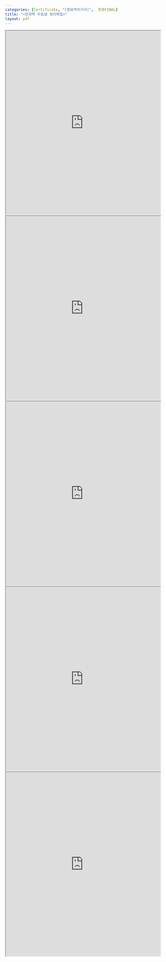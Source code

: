```yaml
---
categories: [Certificate, "[정보처리기사]",  최종FINAL]
title: "<전과목 두음샘 정리파일>"
layout: pdf 
---
```


<iframe src="https://drive.google.com/file/d/1s5GG2fuyXz2OEMKRaFru6FwcZGbV7_pC/preview" width="100%" height="600px">
  This browser does not support PDFs. Please download the PDF to view it: <a href="https://drive.google.com/file/d/1s5GG2fuyXz2OEMKRaFru6FwcZGbV7_pC/view">Download 과목 1PDF</a>.
</iframe>

<iframe src="https://drive.google.com/file/d/1PZugxKXwThbajtRJhBbWDbtmMJLzFpoK/preview" width="100%" height="600px">
  This browser does not support PDFs. Please download the PDF to view it: <a href="https://drive.google.com/file/d/1PZugxKXwThbajtRJhBbWDbtmMJLzFpoK/view">Download 과목2 PDF</a>.
</iframe>

<iframe src="https://drive.google.com/file/d/1mjq0CP73oNC-GNFd35tkG5lJp7ABHbUL/preview" width="100%" height="600px">
  This browser does not support PDFs. Please download the PDF to view it: <a href="https://drive.google.com/file/d/1mjq0CP73oNC-GNFd35tkG5lJp7ABHbUL/view">Download 과목3 PDF</a>.
</iframe>


<iframe src="https://drive.google.com/file/d/1m8YAH-mTjeytiLm49PaiJsIzeah279yt/preview" width="100%" height="600px">
  This browser does not support PDFs. Please download the PDF to view it: <a href="https://drive.google.com/file/d/1m8YAH-mTjeytiLm49PaiJsIzeah279yt/view">Download 과목4 PDF</a>.
</iframe>


<iframe src="https://drive.google.com/file/d/1fc_cXFNNpXx7b9s7hsh3j16YTcE6l7i5/preview" width="100%" height="600px">
  This browser does not support PDFs. Please download the PDF to view it: <a href="https://drive.google.com/file/d/1fc_cXFNNpXx7b9s7hsh3j16YTcE6l7i5/view">Download 과목5 PDF</a>.
</iframe>

